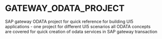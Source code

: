 # GATEWAY_ODATA_PROJECT
SAP gateway ODATA project for quick reference for building UI5 applications - one project for different UI5 scenarios all ODATA concepts are covered for quick creation of odata services in SAP gateway transaction 
